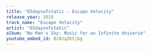 ```yaml
---
title: "65daysofstatic - Escape Velocity"
release_year: 2016
track_name: "Escape Velocity"
artist: "65daysofstatic"
album: "No Man's Sky: Music for an Infinite Universe"
youtube_embed_id: BcNJq2KSjGg
---
```

